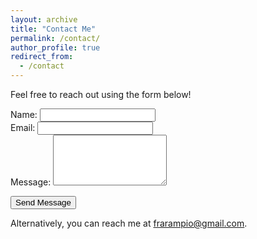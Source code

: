 ```yaml
---
layout: archive
title: "Contact Me"
permalink: /contact/
author_profile: true
redirect_from:
  - /contact
---
```


Feel free to reach out using the form below!

<form action="/send-email.php" method="POST">
  <div>
    <label for="name">Name:</label>
    <input type="text" id="name" name="name" required>
  </div>

  <div>
    <label for="email">Email:</label>
    <input type="email" id="email" name="email" required>
  </div>

  <div>
    <label for="message">Message:</label>
    <textarea id="message" name="message" rows="5" required></textarea>
  </div>

  <button type="submit">Send Message</button>
</form>

<p>Alternatively, you can reach me at <a href="mailto:frarampio@gmail.com">frarampio@gmail.com</a>.</p>


